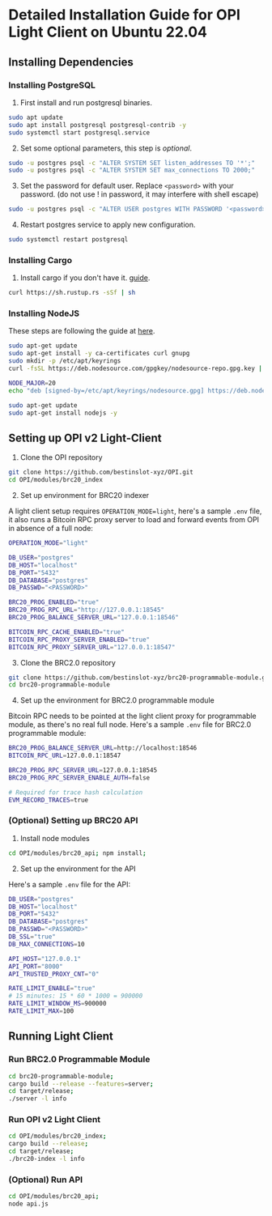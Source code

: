 # Detailed Installation Guide for OPI Light Client on Ubuntu 22.04

## Installing Dependencies

### Installing PostgreSQL

1) First install and run postgresql binaries.

```sh
sudo apt update
sudo apt install postgresql postgresql-contrib -y
sudo systemctl start postgresql.service
```

2) Set some optional parameters, this step is *optional*.

```sh
sudo -u postgres psql -c "ALTER SYSTEM SET listen_addresses TO '*';"
sudo -u postgres psql -c "ALTER SYSTEM SET max_connections TO 2000;"
```

3) Set the password for default user. Replace `<password>` with your password. (do not use ! in password, it may interfere with shell escape)

```sh
sudo -u postgres psql -c "ALTER USER postgres WITH PASSWORD '<password>';"
```

4) Restart postgres service to apply new configuration.

```sh
sudo systemctl restart postgresql
```

### Installing Cargo

1) Install cargo if you don't have it. [guide](https://doc.rust-lang.org/cargo/getting-started/installation.html).

```sh
curl https://sh.rustup.rs -sSf | sh
```

### Installing NodeJS

These steps are following the guide at [here](https://github.com/nodesource/distributions).

```sh
sudo apt-get update
sudo apt-get install -y ca-certificates curl gnupg
sudo mkdir -p /etc/apt/keyrings
curl -fsSL https://deb.nodesource.com/gpgkey/nodesource-repo.gpg.key | sudo gpg --dearmor -o /etc/apt/keyrings/nodesource.gpg

NODE_MAJOR=20
echo "deb [signed-by=/etc/apt/keyrings/nodesource.gpg] https://deb.nodesource.com/node_$NODE_MAJOR.x nodistro main" | sudo tee /etc/apt/sources.list.d/nodesource.list

sudo apt-get update
sudo apt-get install nodejs -y
```

## Setting up OPI v2 Light-Client

1) Clone the OPI repository

```sh
git clone https://github.com/bestinslot-xyz/OPI.git
cd OPI/modules/brc20_index
```

2) Set up environment for BRC20 indexer

A light client setup requires `OPERATION_MODE=light`, here's a sample `.env` file, it also runs a Bitcoin RPC proxy server to load and forward events from OPI in absence of a full node:

```sh
OPERATION_MODE="light"

DB_USER="postgres"
DB_HOST="localhost"
DB_PORT="5432"
DB_DATABASE="postgres"
DB_PASSWD="<PASSWORD>"

BRC20_PROG_ENABLED="true"
BRC20_PROG_RPC_URL="http://127.0.0.1:18545"
BRC20_PROG_BALANCE_SERVER_URL="127.0.0.1:18546"

BITCOIN_RPC_CACHE_ENABLED="true"
BITCOIN_RPC_PROXY_SERVER_ENABLED="true"
BITCOIN_RPC_PROXY_SERVER_URL="127.0.0.1:18547"
```

3) Clone the BRC2.0 repository

```sh
git clone https://github.com/bestinslot-xyz/brc20-programmable-module.git
cd brc20-programmable-module
```

4) Set up the environment for BRC2.0 programmable module

Bitcoin RPC needs to be pointed at the light client proxy for programmable module, as there's no real full node. Here's a sample `.env` file for BRC2.0 programmable module:

```sh
BRC20_PROG_BALANCE_SERVER_URL=http://localhost:18546
BITCOIN_RPC_URL=127.0.0.1:18547

BRC20_PROG_RPC_SERVER_URL=127.0.0.1:18545
BRC20_PROG_RPC_SERVER_ENABLE_AUTH=false

# Required for trace hash calculation
EVM_RECORD_TRACES=true
```

### (Optional) Setting up BRC20 API

1) Install node modules

```sh
cd OPI/modules/brc20_api; npm install;
```

2) Set up the environment for the API

Here's a sample `.env` file for the API:

```sh
DB_USER="postgres"
DB_HOST="localhost"
DB_PORT="5432"
DB_DATABASE="postgres"
DB_PASSWD="<PASSWORD>"
DB_SSL="true"
DB_MAX_CONNECTIONS=10

API_HOST="127.0.0.1"
API_PORT="8000"
API_TRUSTED_PROXY_CNT="0"

RATE_LIMIT_ENABLE="true"
# 15 minutes: 15 * 60 * 1000 = 900000
RATE_LIMIT_WINDOW_MS=900000
RATE_LIMIT_MAX=100
```

## Running Light Client

### Run BRC2.0 Programmable Module

```sh
cd brc20-programmable-module;
cargo build --release --features=server;
cd target/release;
./server -l info
```

### Run OPI v2 Light Client

```sh
cd OPI/modules/brc20_index;
cargo build --release;
cd target/release;
./brc20-index -l info
```

### (Optional) Run API

```sh
cd OPI/modules/brc20_api;
node api.js
```
